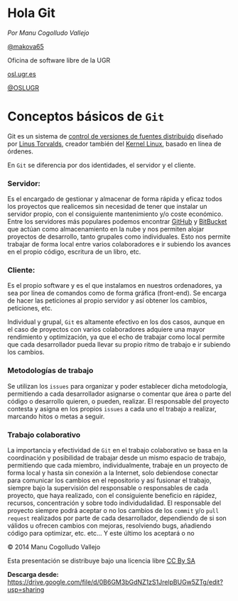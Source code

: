 # Hola Git


*Por Manu Cogolludo Vallejo*

[@makova65](https://twitter.com/Makova65)

Oficina de software libre de la UGR

[osl.ugr.es](http://osl.ugr.es/)

[@OSLUGR](https://twitter.com/oslugr)



# Conceptos básicos de `Git`


Git es un sistema de [control de versiones de fuentes distribuido](http://es.wikipedia.org/wiki/Control_de_versiones) diseñado por [Linus Torvalds](http://es.wikipedia.org/wiki/Linus_Torvalds), creador también del [Kernel Linux](http://es.wikipedia.org/wiki/N%C3%BAcleo_Linux), basado en línea de órdenes.

En `Git` se diferencia por dos identidades, el servidor y el cliente.

### Servidor:

Es el encargado de gestionar y almacenar de forma rápida y eficaz todos los proyectos que realicemos sin necesidad de tener que instalar un servidor propio, con el consiguiente mantenimiento y/o coste económico.
Entre los servidores más populares podemos encontrar [GitHub](https://github.com/) y [BitBucket](https://bitbucket.org/) que actúan como almacenamiento en la nube y nos permiten alojar proyectos de desarrollo, tanto grupales como individuales. Esto nos permite trabajar de forma local entre varios colaboradores e ir subiendo los avances en el propio código, escritura de un libro, etc. 

### Cliente:

Es el propio software y es el que instalamos en nuestros ordenadores, ya sea por línea de comandos como de forma gráfica (front-end).
Se encarga de hacer las peticiones al propio servidor y así obtener los cambios, peticiones, etc.

Individual y grupal, `Git` es altamente efectivo en los dos casos, aunque en el caso de proyectos con varios colaboradores adquiere una mayor rendimiento y optimización, ya que el echo de trabajar como local permite que cada desarrollador pueda llevar su propio ritmo de trabajo e ir subiendo los cambios.


### Metodologías de trabajo

Se utilizan los `issues` para organizar y poder establecer dicha metodología, permitiendo a cada desarrollador asignarse o comentar que área o parte del código o desarrollo quieren, o pueden, realizar.
El responsable del proyecto contesta y asigna en los propios `issues` a cada uno el trabajo a realizar, marcando hitos o metas a seguir.



### Trabajo colaborativo

La importancia y efectividad de `Git` en el trabajo colaborativo se basa en la coordinación y posibilidad de trabajar desde un mismo espacio de trabajo, permitiendo que cada miembro, individualmente, trabaje en un proyecto de forma local y hasta sin conexión a la Internet, solo debiendose conectar para comunicar los cambios en el repositorio y así fusionar el trabajo, siempre bajo la supervisión del responsable o responsables de cada proyecto, que haya realizado, con el consiguiente beneficio en rápidez, recursos, concentración y sobre todo individudalidad. El responsable del proyecto siempre podrá aceptar o no los cambios de los `commit` y/o `pull request` realizados por parte de cada desarrollador, dependiendo de si son válidos u ofrecen cambios con mejoras, resolviendo bugs, añadiendo código para optimizar, etc. etc... Y este último los aceptará o no






© 2014 Manu Cogolludo Vallejo

Esta presentación se distribuye bajo una licencia libre [CC By SA](http://creativecommons.org/licenses/by-sa/3.0/es/)

**Descarga desde:** https://drive.google.com/file/d/0B6GM3bGdNZ1zS1JrelpBUGw5ZTg/edit?usp=sharing
